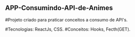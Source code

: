 ## APP-Consumindo-API-de-Animes

#Projeto criado para praticar conceitos a consumo de API's.

#Tecnologias: ReactJs, CSS.
#Conceitos: Hooks, Fecth(GET).

